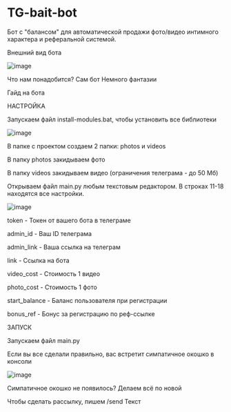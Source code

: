 # TG-bait-bot

Бот с "балансом" для автоматической продажи фото/видео интимного характера и реферальной системой.

Внешний вид бота

![image](https://user-images.githubusercontent.com/108902105/177874329-cef37c26-077a-43a1-8ed0-7a42fd9cf59d.png)

Что нам понадобится?
Сам бот
Немного фантазии

Гайд на бота

НАСТРОЙКА

Запускаем файл install-modules.bat, чтобы установить все библиотеки

![image](https://user-images.githubusercontent.com/108902105/177874836-408407b7-610b-4405-8a62-e108e9bff876.png)

В папке с проектом создаем 2 папки: photos и videos

В папку photos закидываем фото

В папку videos закидываем видео (ограничения телеграма - до 50 Мб)

Открываем файл main.py любым текстовым редактором. В строках 11-18 находятся все настройки.

![image](https://user-images.githubusercontent.com/108902105/177874866-be7672eb-86b5-4bd9-90a1-45077a958bc2.png)

token - Токен от вашего бота в телеграме

admin_id - Ваш ID телеграма

admin_link - Ваша ссылка на телеграм

link - Ссылка на бота

video_cost - Стоимость 1 видео

photo_cost - Стоимость 1 фото

start_balance - Баланс пользователя при регистрации

bonus_ref - Бонус за регистрацию по реф-ссылке

ЗАПУСК

Запускаем файл main.py

Если вы все сделали правильно, вас встретит симпатичное окошко в консоли

![image](https://user-images.githubusercontent.com/108902105/177875002-b4938a76-47a3-4dbe-a12d-7ad994ad91de.png)

Симпатичное окошко не появилось? Делаем всё по новой

Чтобы сделать рассылку, пишем /send Текст
